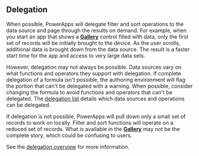 ## Delegation
When possible, PowerApps will delegate filter and sort operations to the data source and page through the results on demand. For example, when you start an app that shows a **[Gallery](../maker/canvas-apps/controls/control-gallery.md)** control filled with data, only the first set of records will be initially brought to the device. As the user scrolls, additional data is brought down from the data source. The result is a faster start time for the app and access to very large data sets.

However, delegation may not always be possible. Data sources vary on what functions and operators they support with delegation. If complete delegation of a formula isn't possible, the authoring environment will flag the portion that can't be delegated with a warning. When possible, consider changing the formula to avoid functions and operators that can't be delegated.  The [delegation list](../maker/canvas-apps/delegation-list.md) details which data sources and operations can be delegated.

If delegation is not possible, PowerApps will pull down only a small set of records to work on locally. Filter and sort functions will operate on a reduced set of records. What is available in the **[Gallery](../maker/canvas-apps/controls/control-gallery.md)** may not be the complete story, which could be confusing to users. 

See the [delegation overview](../maker/canvas-apps/delegation-overview.md) for more information.

